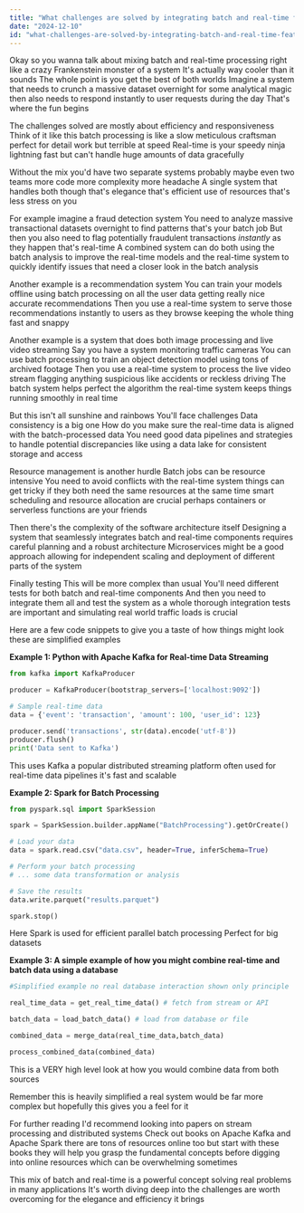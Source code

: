 ```yaml
---
title: "What challenges are solved by integrating batch and real-time features in mixed-use case systems?"
date: "2024-12-10"
id: "what-challenges-are-solved-by-integrating-batch-and-real-time-features-in-mixed-use-case-systems"
---
```


Okay so you wanna talk about mixing batch and real-time processing right  like a crazy Frankenstein monster of a system  It's actually way cooler than it sounds  The whole point is you get the best of both worlds  Imagine a system that needs to crunch a massive dataset overnight for some analytical magic  then also needs to respond instantly to user requests during the day  That's where the fun begins

The challenges solved are mostly about efficiency and responsiveness  Think of it like this  batch processing is like a slow meticulous craftsman  perfect for detail work  but terrible at speed  Real-time is your speedy ninja  lightning fast  but can't handle huge amounts of data gracefully

Without the mix  you'd have two separate systems probably  maybe even two teams  more code more complexity more headache  A single system that handles both though  that's elegance  that's efficient use of resources  that's less stress on you

For example  imagine a fraud detection system  You need to analyze massive transactional datasets overnight to find patterns  that's your batch job  But then  you also need to flag potentially fraudulent transactions *instantly* as they happen  that's real-time  A combined system can do both  using the batch analysis to improve the real-time models and the real-time system to quickly identify issues that need a closer look in the batch analysis

Another example is a recommendation system  You can train your models offline using batch processing on all the user data  getting really nice accurate recommendations  Then  you use a real-time system to serve those recommendations instantly to users  as they browse  keeping the whole thing fast and snappy

Another example is a system that does both image processing and live video streaming  Say you have a system monitoring traffic cameras  You can use batch processing to train an object detection model using tons of archived footage  Then you use a real-time system to process the live video stream  flagging anything suspicious  like accidents or reckless driving  The batch system helps perfect the algorithm  the real-time system keeps things running smoothly  in real time


But this isn't all sunshine and rainbows  You'll face challenges  Data consistency is a big one  How do you make sure the real-time data is aligned with the batch-processed data  You need good data pipelines and strategies to handle potential discrepancies  like using a data lake for consistent storage and access


Resource management is another hurdle  Batch jobs can be resource intensive  You need to avoid conflicts with the real-time system  things can get tricky if they both need the same resources at the same time  smart scheduling and resource allocation are crucial  perhaps containers or serverless functions are your friends

Then there's the complexity of the software architecture itself  Designing a system that seamlessly integrates batch and real-time components requires careful planning  and a robust architecture  Microservices might be a good approach  allowing for independent scaling and deployment of different parts of the system

Finally  testing  This will be more complex than usual  You'll need different tests for both batch and real-time components  And then you need to integrate them all and test the system as a whole  thorough integration tests are important and simulating real world traffic loads is crucial


Here are a few code snippets to give you a taste of how things might look  these are simplified examples


**Example 1: Python with Apache Kafka for Real-time Data Streaming**

```python
from kafka import KafkaProducer

producer = KafkaProducer(bootstrap_servers=['localhost:9092'])

# Sample real-time data
data = {'event': 'transaction', 'amount': 100, 'user_id': 123}

producer.send('transactions', str(data).encode('utf-8'))
producer.flush()
print('Data sent to Kafka')

```

This uses Kafka a popular distributed streaming platform often used for real-time data pipelines  it's fast and scalable


**Example 2:  Spark for Batch Processing**

```python
from pyspark.sql import SparkSession

spark = SparkSession.builder.appName("BatchProcessing").getOrCreate()

# Load your data
data = spark.read.csv("data.csv", header=True, inferSchema=True)

# Perform your batch processing
# ... some data transformation or analysis

# Save the results
data.write.parquet("results.parquet")

spark.stop()
```

Here Spark is used for efficient parallel batch processing  Perfect for big datasets


**Example 3:  A simple example of how you might combine real-time and batch data using a database**


```python
#Simplified example no real database interaction shown only principle

real_time_data = get_real_time_data() # fetch from stream or API

batch_data = load_batch_data() # load from database or file

combined_data = merge_data(real_time_data,batch_data)

process_combined_data(combined_data)
```

This is a VERY high level look at how you would combine data from both sources

Remember this is heavily simplified  a real system would be far more complex  but hopefully this gives you a feel for it


For further reading  I'd recommend looking into papers on stream processing  and distributed systems  Check out books on Apache Kafka and Apache Spark  there are tons of resources online too  but  start with these books they will help you grasp the fundamental concepts before digging into online resources  which can be overwhelming sometimes


This mix of batch and real-time is a powerful concept  solving real problems in many applications  It's worth diving deep into  the challenges are worth overcoming for the elegance and efficiency it brings
